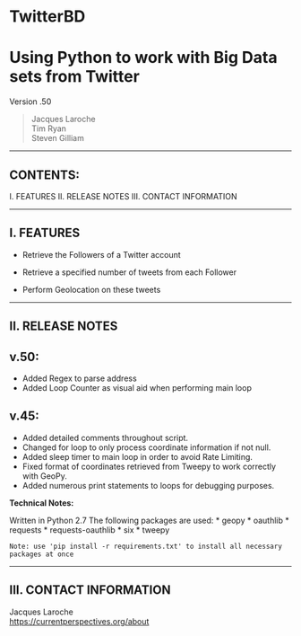 # TwitterBD
Using Python to work with Big Data sets from Twitter
====================================================

Version .50 <br />
 > Jacques Laroche <br />
 > Tim Ryan <br />
 > Steven Gilliam <br />

----------------------------------------------------
CONTENTS:
----------------------------------------------------

I. FEATURES
II. RELEASE NOTES
III. CONTACT INFORMATION


----------------------------------------------------
I. FEATURES
----------------------------------------------------

*	Retrieve the Followers of a Twitter account

*	Retrieve a specified number of tweets from each Follower

*	Perform Geolocation on these tweets
 

----------------------------------------------------
II. RELEASE NOTES
----------------------------------------------------
v.50:
-----
* Added Regex to parse address
* Added Loop Counter as visual aid when performing main loop

v.45:
-----
*  Added detailed comments throughout script.
*  Changed for loop to only process coordinate information if not null.
*  Added sleep timer to main loop in order to avoid Rate Limiting.
*  Fixed format of coordinates retrieved from Tweepy to work correctly with GeoPy.
*  Added numerous print statements to loops for debugging purposes.


<b>Technical Notes:</b>

Written in Python 2.7 
	The following packages are used:
	* geopy
	* oauthlib
	* requests
	* requests-oauthlib
	* six
	* tweepy
	
	Note: use 'pip install -r requirements.txt' to install all necessary packages at once 

----------------------------------------------------
III. CONTACT INFORMATION
----------------------------------------------------

Jacques Laroche <br />
https://currentperspectives.org/about
